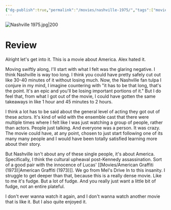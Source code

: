 ```yaml
---
{"dg-publish":true,"permalink":"/movies/nashville-1975/","tags":["movies"],"created":"2024-03-14","updated":"2025-03-13"}
---
```



![Nashville 1975.jpg|200](/img/user/_sys/Attachments/Nashville%201975.jpg)

# Review

Alright let's get into it. This is a movie about America. Alex hated it.

Moving swiftly along, I'll start with what I felt was the glaring negative. I think Nashville is way too long. I think you could have pretty safely cut out like 30-40 minutes of it without losing much. Now, the Nashville fan tulpa I conjure in my mind, I imagine countering with "it has to be that long, that's the point. It's an epic and you'll be losing important portions of it." But I do feel that, from what I got out of the movie, I could have gotten the same takeaways in like 1 hour  and 45 minutes to 2 hours.

I think a lot has to be said about the general level of acting they got out of these actors. It's kind of wild with the ensemble cast that there were multiple times where I felt like I was just watching a group of people, rather than actors. People just talking. And everyone was a person. It was crazy. The movie could have, at any point, chosen to just start following one of its many many people and I would have been totally satisfied learning more about their story.

But Nashville isn't about any of these single people, it's about America. Specifically, I think the cultural upheaval post-Kennedy assassination. Sort of a good pair with the innocence of Lucas' [[Movies/American Graffiti (1973)\|American Graffiti (1973)]]. We go from Mel's Drive In to this insanity. I struggle to get deeper than that, because this is a really dense movie. Like to me it's fudge. But a lot of fudge. And you really just want a little bit of fudge, not an entire plateful.

I don't ever wanna watch it again, and I don't wanna watch another movie that is like it. But I also quite enjoyed it.
